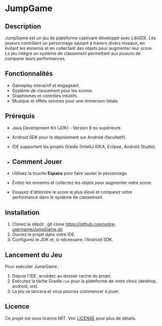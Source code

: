 # JumpGame

## Description
JumpGame est un jeu de plateforme captivant développé avec LibGDX. Les joueurs contrôlent un personnage sautant à travers divers niveaux, en évitant les ennemis et en collectant des objets pour augmenter leur score. Le jeu intègre un système de classement permettant aux joueurs de comparer leurs performances.

## Fonctionnalités
- Gameplay interactif et engageant.
- Système de classement pour les scores.
- Graphismes et contrôles intuitifs.
- Musique et effets sonores pour une immersion totale.

## Prérequis
- Java Development Kit (JDK) - Version 8 ou supérieure.
- Android SDK pour le déploiement sur Android (facultatif).
- IDE supportant les projets Gradle (IntelliJ IDEA, Eclipse, Android Studio).
  
- ## Comment Jouer
- Utilisez la touche **Espace** pour faire sauter le personnage.
- Évitez les ennemis et collectez les objets pour augmenter votre score.
- Essayez d'atteindre le score le plus élevé et comparez votre performance dans le système de classement.

## Installation
1. Clonez le dépôt :
git clone https://github.com/votre-username/JumpGame.git
2. Ouvrez le projet dans votre IDE.
3. Configurez le JDK et, si nécessaire, l'Android SDK.

## Lancement du Jeu
Pour exécuter JumpGame :
1. Depuis l'IDE, accédez au dossier racine du projet.
2. Exécutez la tâche Gradle `run` pour la plateforme de votre choix (desktop, android, ios).
3. Le jeu se lancera et vous pourrez commencer à jouer.

## Licence
Ce projet est sous licence MIT. Voir [LICENSE](LICENSE.md) pour plus de détails.
